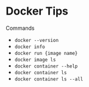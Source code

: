 
Docker Tips
====



Commands
* ```docker --version```
* ```docker info```
* ```docker run {image name}```
* ```docker image ls```
* ```docker container --help```
* ```docker container ls```
* ```docker container ls --all```

